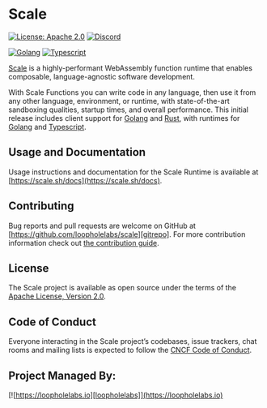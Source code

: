 # Scale

[![License: Apache 2.0](https://img.shields.io/badge/License-Apache%202.0-brightgreen.svg)](https://www.apache.org/licenses/LICENSE-2.0)
[![Discord](https://dcbadge.vercel.app/api/server/JYmFhtdPeu?style=flat)](https://loopholelabs.io/discord)

[![Golang](https://github.com/loopholelabs/scale/actions/workflows/golang-tests.yml/badge.svg)](https://github.com/loopholelabs/scale/actions/workflows/golang-tests.yml)
[![Typescript](https://github.com/loopholelabs/scale/actions/workflows/typescript-tests.yml/badge.svg)](https://github.com/loopholelabs/scale/actions/workflows/typescript-tests.yml)

[Scale](https://scale.sh) is a highly-performant WebAssembly function runtime that enables composable, language-agnostic software development.

With Scale Functions you can write code in any language, then use it from any other language, environment, or runtime, with state-of-the-art sandboxing qualities, startup times, and overall performance. This initial release includes client support for [Golang](https://golang.org) and [Rust](https://www.rust-lang.org/), with runtimes for [Golang](https://golang.org) and [Typescript](https://www.typescriptlang.org/).

## Usage and Documentation

Usage instructions and documentation for the Scale Runtime is available at [https://scale.sh/docs](https://scale.sh/docs).

## Contributing

Bug reports and pull requests are welcome on GitHub at [https://github.com/loopholelabs/scale][gitrepo]. For more
contribution information check
out [the contribution guide](https://github.com/loopholelabs/scale/blob/master/CONTRIBUTING.md).

## License

The Scale project is available as open source under the terms of
the [Apache License, Version 2.0](http://www.apache.org/licenses/LICENSE-2.0).

## Code of Conduct

Everyone interacting in the Scale project’s codebases, issue trackers, chat rooms and mailing lists is expected to follow the [CNCF Code of Conduct](https://github.com/cncf/foundation/blob/master/code-of-conduct.md).

## Project Managed By:

[![https://loopholelabs.io][loopholelabs]](https://loopholelabs.io)

[gitrepo]: https://github.com/loopholelabs/scale
[loopholelabs]: https://cdn.loopholelabs.io/loopholelabs/LoopholeLabsLogo.svg
[loophomepage]: https://loopholelabs.io
